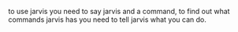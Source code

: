 to use jarvis you need to say jarvis and a command, to find out what commands jarvis has you need to tell jarvis what you can do.
